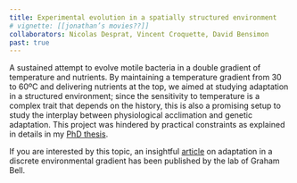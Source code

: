 ```yaml
---
title: Experimental evolution in a spatially structured environment
# vignette: [[jonathan’s movies??]]
collaborators: Nicolas Desprat, Vincent Croquette, David Bensimon
past: true
---
```


A sustained attempt to evolve motile bacteria in a double gradient of temperature and nutrients. By maintaining a temperature gradient from 30 to 60ºC and delivering nutrients at the top, we aimed at studying adaptation in a structured environment; since the sensitivity to temperature is a complex trait that depends on the history, this is also a promising setup to study the interplay between physiological acclimation and genetic adaptation. This project was hindered by practical constraints as explained in details in my [PhD thesis](http://tel.archives-ouvertes.fr/tel-00600569/). 

If you are interested by this topic, an insightful [article](http://dx.doi.org/10.1126/science.1203105) on adaptation in a discrete environmental gradient has been published by the lab of Graham Bell.
